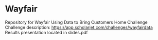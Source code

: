 # Wayfair
Repository for Wayfair Using Data to Bring Customers Home Challenge\
Challenge description: https://app.scholarjet.com/challenges/wayfairdata
Results presentation located in slides.pdf
